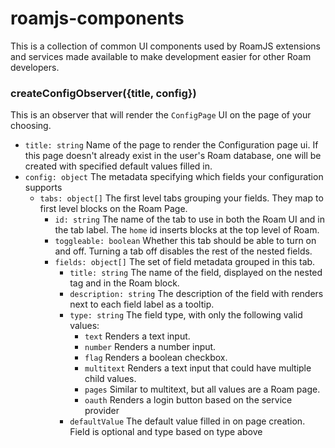 # roamjs-components
    
This is a collection of common UI components used by RoamJS extensions and services made available to make development easier for other Roam developers.

### createConfigObserver({title, config})

This is an observer that will render the `ConfigPage` UI on the page of your choosing.

* `title: string` Name of the page to render the Configuration page ui. If this page doesn't already exist in the user's Roam database, one will be created with specified default values filled in.
* `config: object` The metadata specifying which fields your configuration supports
    * `tabs: object[]` The first level tabs grouping your fields. They map to first level blocks on the Roam Page.
        * `id: string` The name of the tab to use in both the Roam UI and in the tab label. The `home` id inserts blocks at the top level of Roam.
        * `toggleable: boolean` Whether this tab should be able to turn on and off. Turning a tab off disables the rest of the nested fields.
        * `fields: object[]` The set of field metadata grouped in this tab.
            * `title: string` The name of the field, displayed on the nested tag and in the Roam block.
            * `description: string` The description of the field with renders next to each field label as a tooltip.
            * `type: string` The field type, with only the following valid values:
                * `text` Renders a text input.
                * `number` Renders a number input.
                * `flag` Renders a boolean checkbox.
                * `multitext` Renders a text input that could have multiple child values.
                * `pages` Similar to multitext, but all values are a Roam page.
                * `oauth` Renders a login button based on the service provider
            * `defaultValue` The default value filled in on page creation. Field is optional and type based on type above
